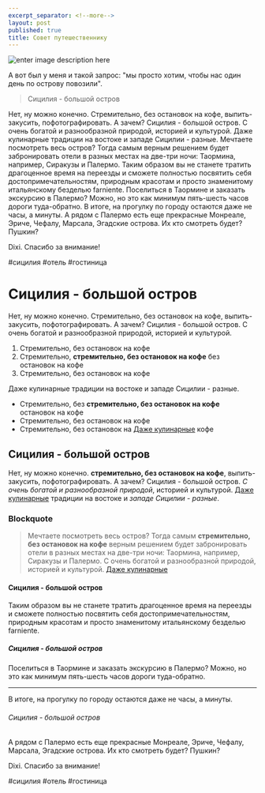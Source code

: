 ```yaml
---
excerpt_separator: <!--more-->
layout: post
published: true
title: Совет путешественнику
---
```



![enter image description here](https://lh3.googleusercontent.com/-zJ-Dt-U0K2o/VlcA0ZLtkMI/AAAAAAAAD1Y/xOu2akmmpsg/s0/IMGP7987.jpg "sicilia.jpg")

А вот был у меня и такой запрос: "мы просто хотим, чтобы нас один день по острову повозили".
<!--more-->

> Сицилия - большой остров

Нет, ну можно конечно. Стремительно, без остановок на кофе, выпить-закусить, пофотографировать. А зачем?
Сицилия - большой остров. С очень богатой и разнообразной природой, историей и культурой. Даже кулинарные традиции на востоке и западе Сицилии - разные.
Мечтаете посмотреть весь остров? Тогда самым верным решением будет забронировать отели в разных местах на две-три ночи: Таормина, например, Сиракузы и Палермо.
Таким образом вы не станете тратить драгоценное время на переезды и сможете полностью посвятить себя достопримечательностям, природным красотам и просто знаменитому итальянскому безделью farniente.
Поселиться в Таормине и заказать экскурсию в Палермо? Можно, но это как минимум пять-шесть часов дороги туда-обратно. В итоге, на прогулку по городу остаются даже не часы, а минуты. А рядом с Палермо есть еще прекрасные Монреале, Эриче, Чефалу, Марсала, Эгадские острова. Их кто смотреть будет? Пушкин?

Dixi. Спасибо за внимание!

 #сицилия #отель #гостиница
<h1>Сицилия - большой остров</h1>

Нет, ну можно конечно. Стремительно, без остановок на кофе, выпить-закусить, пофотографировать. А зачем?
Сицилия - большой остров. С очень богатой и разнообразной природой, историей и культурой.

<ol>
  <li>Стремительно, без остановок на кофе</li>
  <li>Стремительно, <strong>стремительно, без остановок на кофе</strong> без остановок на кофе</li>
  <li>Стремительно, без остановок на кофе</li>
</ol>

Даже кулинарные традиции на востоке и западе Сицилии - разные.

<ul>
  <li>Стремительно, без <strong>стремительно, без остановок на кофе</strong> остановок на кофе</li>
  <li>Стремительно, без остановок на кофе</li>
  <li>Стремительно, без остановок на <a href="#">Даже кулинарные</a> кофе</li>
</ul>

<h2>Сицилия - большой остров</h2>

Нет, ну можно конечно. <strong>стремительно, без остановок на кофе</strong>, выпить-закусить, пофотографировать. А зачем?
Сицилия - большой остров. <i>С очень богатой и разнообразной природой</i>, историей и культурой. <a href="#">Даже кулинарные</a> традиции на востоке и <em>западе Сицилии - разные</em>.

<h3>Blockquote</h3>

<blockquote>
<p>
Мечтаете посмотреть весь остров? Тогда самым <strong>стремительно, без остановок на кофе</strong> верным решением будет забронировать отели в разных местах на две-три ночи: Таормина, например, Сиракузы и Палермо. С очень богатой и разнообразной природой, историей и культурой. <a href="#">Даже кулинарные</a>
</p>
</blockquote>

<h4>Сицилия - большой остров</h4>

Таким образом вы не станете тратить драгоценное время на переезды и сможете полностью посвятить себя достопримечательностям, природным красотам и просто знаменитому итальянскому безделью farniente.

<h5>Сицилия - большой остров</h5>

Поселиться в Таормине и заказать экскурсию в Палермо? Можно, но это как минимум пять-шесть часов дороги туда-обратно.

<hr>

В итоге, на прогулку по городу остаются даже не часы, а минуты.

<h6>Сицилия - большой остров</h6>

 А рядом с Палермо есть еще прекрасные Монреале, Эриче, Чефалу, Марсала, Эгадские острова. Их кто смотреть будет? Пушкин?

Dixi. Спасибо за внимание!

 #сицилия #отель #гостиница
